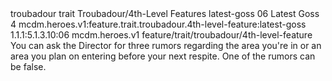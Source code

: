 <ability>
  <metadata>
    <class>troubadour</class>
    <feature_type>trait</feature_type>
    <file_dpath>Troubadour/4th-Level Features</file_dpath>
    <item_id>latest-goss</item_id>
    <item_index>06</item_index>
    <item_name>Latest Goss</item_name>
    <level>4</level>
    <scc>mcdm.heroes.v1:feature.trait.troubadour.4th-level-feature:latest-goss</scc>
    <scdc>1.1.1:5.1.3.10:06</scdc>
    <source>mcdm.heroes.v1</source>
    <type>feature/trait/troubadour/4th-level-feature</type>
  </metadata>
  <effects>
    <effect type="mundane">You can ask the Director for three rumors regarding the area you&apos;re in or an area you plan on entering before your next respite. One of the rumors can be false.</effect>
  </effects>
</ability>
